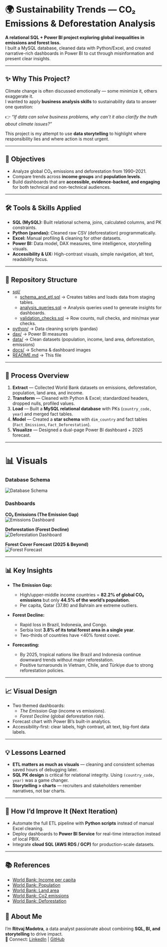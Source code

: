 # 🌍 Sustainability Trends — CO₂ Emissions & Deforestation Analysis  

**A relational SQL + Power BI project exploring global inequalities in emissions and forest loss.**  
I built a MySQL database, cleaned data with Python/Excel, and created narrative-rich dashboards in Power BI to cut through misinformation and present clear insights.  

---

## ✨ Why This Project?
Climate change is often discussed emotionally — some minimize it, others exaggerate it.  
I wanted to apply **business analysis skills** to sustainability data to answer one question:  

👉 *“If data can solve business problems, why can’t it also clarify the truth about climate issues?”*  

This project is my attempt to use **data storytelling** to highlight where responsibility lies and where action is most urgent.  

---

## 🎯 Objectives
- Analyze global CO₂ emissions and deforestation from 1990–2021.  
- Compare trends across **income groups** and **population levels**.  
- Build dashboards that are **accessible, evidence-backed, and engaging** for both technical and non-technical audiences.  

---

## 🛠 Tools & Skills Applied
- **SQL (MySQL):** Built relational schema, joins, calculated columns, and PK constraints.  
- **Python (pandas):** Cleaned raw CSV (deforestation) programmatically.  
- **Excel:** Manual profiling & cleaning for other datasets.  
- **Power BI:** Data model, DAX measures, time intelligence, storytelling visuals.  
- **Accessibility & UX:** High-contrast visuals, simple navigation, alt text, readability focus.  

---

## 📂 Repository Structure
- [sql/](sql)  
  - [schema_and_etl.sql](sql/schema_&_ETL.sql) → Creates tables and loads data from staging tables.  
  - [analysis_queries.sql](sql/analysis_queries.sql) → Analysis queries used to generate insights for dashboards.  
  - [validation_checks.sql](sql/validation_checks.sql) → Row counts, null checks, and min/max year checks.   
- [python/](python) → Data cleaning scripts (pandas)  
- [dax/](dax) → Power BI measures  
- [data/](data) → Clean datasets (population, income, land area, deforestation, emissions)  
- [docs/](docs) → Schema & dashboard images  
- [README.md](README.md) → This file  

---

## 🔄 Process Overview
1. **Extract** — Collected World Bank datasets on emissions, deforestation, population, land area, and income.  
2. **Transform** — Cleaned with Python & Excel; standardized headers, dropped nulls, profiled values.  
3. **Load** — Built a **MySQL relational database** with PKs (`country_code, year`) and merged fact tables.  
4. **Model** — Created a **star schema** with `dim_country` and fact tables (`Fact_Emissions`, `Fact_Deforestation`).  
5. **Visualize** — Designed a dual-page Power BI dashboard + 2025 forecast.  

---

# 📊 Visuals

### Database Schema
![Database Schema](docs/Relational_model.png)

### Dashboards
**CO₂ Emissions (The Emission Gap)**  
![Emissions Dashboard](docs/The_Emission_Gap.jpg)

**Deforestation (Forest Decline)**  
![Deforestation Dashboard](docs/Forest_Decline.jpg) 

**Forest Cover Forecast (2025 & Beyond)**  
![Forest Forecast](docs/Forest_Cover_Forecast.jpg)

---

## 📊 Key Insights
- **The Emission Gap:**  
  - High/upper-middle income countries = **82.2% of global CO₂ emissions** but only **44.5% of the world’s population**.  
  - Per capita, Qatar (37.8t) and Bahrain are extreme outliers.  

- **Forest Decline:**  
  - Rapid loss in Brazil, Indonesia, and Congo.  
  - Serbia lost **3.8% of its total forest area in a single year**.  
  - Two-thirds of countries have <40% forest cover.  

- **Forecasting:**  
  - By 2025, tropical nations like Brazil and Indonesia continue downward trends without major reforestation.  
  - Positive turnarounds in Vietnam, Chile, and Türkiye due to strong reforestation policies.  

---

## 📈 Visual Design
- Two themed dashboards:  
  - *The Emission Gap* (income vs emissions).  
  - *Forest Decline* (global deforestation risk).  
- Forecast chart with Power BI’s built-in analytics.  
- Accessibility-first: clear labels, high contrast, alt text, big-font data labels.  

---

## 💡 Lessons Learned
- **ETL matters as much as visuals** — cleaning and consistent schemas saved hours of debugging later.  
- **SQL PK design** is critical for relational integrity. Using `(country_code, year)` was a game changer.  
- **Storytelling > charts** — recruiters and stakeholders remember narratives, not bar charts.  

---

## 🚀 How I’d Improve It (Next Iteration) 
- Automate the full ETL pipeline with **Python scripts** instead of manual Excel cleaning.  
- Deploy dashboards to **Power BI Service** for real-time interaction instead of local PBIX.  
- Integrate **cloud SQL (AWS RDS / GCP)** for production-scale datasets.  

---

## 📚 References

- [World Bank: Income per capita](https://data.worldbank.org/indicator/NY.ADJ.NNTY.PC.CD)  
- [World Bank: Population](https://data.worldbank.org/indicator/SP.POP.TOTL)  
- [World Bank: Land area](https://data.worldbank.org/indicator/AG.LND.TOTL.K2)  
- [World Bank: Co2 emissions](https://data.worldbank.org/indicator/EN.GHG.CO2.PC.CE.AR5)  
- [World Bank: Deforestation](https://data.worldbank.org/indicator/AG.LND.FRST.ZS) 

 

## 👤 About Me
I’m **Ritvaj Madotra**, a data analyst passionate about combining **SQL, BI, and storytelling** to drive impact.  
📌 Connect: [LinkedIn](https://www.linkedin.com/in/ritvajmadotra) | [GitHub](https://github.com/ritvaj)
